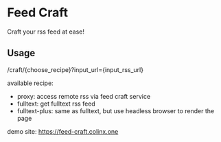 # Feed Craft

Craft your rss feed at ease!

## Usage

/craft/{choose_recipe}?input_url={input_rss_url}

available recipe:
- proxy: access remote rss via feed craft service
- fulltext: get fulltext rss feed
- fulltext-plus: same as fulltext, but use headless browser to render the page

demo site:
https://feed-craft.colinx.one
